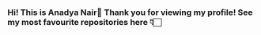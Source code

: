 ### Hi! This is Anadya Nair🌈 Thank you for viewing my profile! See my most favourite repositories here 👇🏻

<!--
**AnadyaNair/AnadyaNair** is a ✨ _special_ ✨ repository because its `README.md` (this file) appears on your GitHub profile.

Here are some ideas to get you started:

- 🔭 I’m currently working on my website, and building a discord bot.
- 🌱 I’m currently learning JavaScript.
- 👯 I’m looking to collaborate on nothing.
- 🤔 I’m looking for help with coding.
- 💬 Ask me about Marvel Cinematic Universe.
- 📫 How to reach me: ...
- 😄 Pronouns: N/A
- ⚡ Fun fact: This README.md can be seen on top, when you go to my profile!
-->
